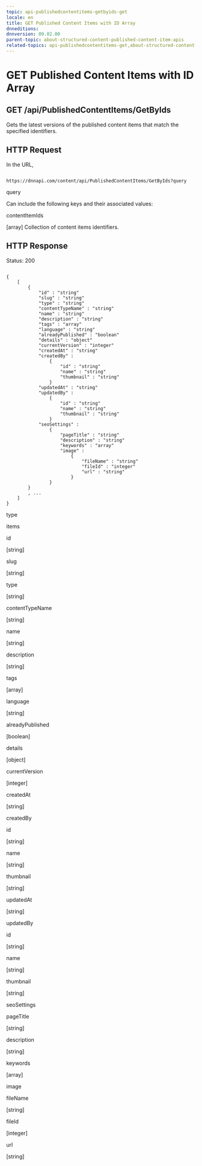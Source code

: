 ```yaml
---
topic: api-publishedcontentitems-getbyids-get
locale: en
title: GET Published Content Items with ID Array
dnneditions: 
dnnversion: 09.02.00
parent-topic: about-structured-content-published-content-item-apis
related-topics: api-publishedcontentitems-get,about-structured-content-api-get-responses
---
```


# GET Published Content Items with ID Array

## GET /api/PublishedContentItems/GetByIds

Gets the latest versions of the published content items that match the specified identifiers.

## HTTP Request

In the URL,

```

https://dnnapi.com/content/api/PublishedContentItems/GetByIds?query

```

query

Can include the following keys and their associated values:

contentItemIds

\[array\] Collection of content items identifiers.

## HTTP Response

Status: 200

```

{
    [
        {
            "id" : "string"
            "slug" : "string"
            "type" : "string"
            "contentTypeName" : "string"
            "name" : "string"
            "description" : "string"
            "tags" : "array"
            "language" : "string"
            "alreadyPublished" : "boolean"
            "details" : "object"
            "currentVersion" : "integer"
            "createdAt" : "string"
            "createdBy" :
                {
                    "id" : "string"
                    "name" : "string"
                    "thumbnail" : "string"
                }
            "updatedAt" : "string"
            "updatedBy" :
                {
                    "id" : "string"
                    "name" : "string"
                    "thumbnail" : "string"
                }
            "seoSettings" :
                {
                    "pageTitle" : "string"
                    "description" : "string"
                    "keywords" : "array"
                    "image" :
                        {
                            "fileName" : "string"
                            "fileId" : "integer"
                            "url" : "string"
                        }
                }
        }
        , ...
    ]
}

```

type

items

id

\[string\]

slug

\[string\]

type

\[string\]

contentTypeName

\[string\]

name

\[string\]

description

\[string\]

tags

\[array\]

language

\[string\]

alreadyPublished

\[boolean\]

details

\[object\]

currentVersion

\[integer\]

createdAt

\[string\]

createdBy

id

\[string\]

name

\[string\]

thumbnail

\[string\]

updatedAt

\[string\]

updatedBy

id

\[string\]

name

\[string\]

thumbnail

\[string\]

seoSettings

pageTitle

\[string\]

description

\[string\]

keywords

\[array\]

image

fileName

\[string\]

fileId

\[integer\]

url

\[string\]